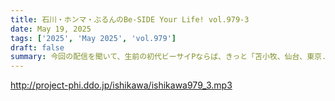 ```yaml
---
title: 石川・ホンマ・ぶるんのBe-SIDE Your Life! vol.979-3
date: May 19, 2025
tags: ['2025', 'May 2025', 'vol.979']
draft: false
summary: 今回の配信を聞いて、生前の初代ビーサイPならば、きっと「苫小牧、仙台、東京...　苫小牧、仙台、東京...　　」と呟くことでしょう。（-人-）前回・今回と【いきなりスカイプ】のご応募にお応えできず、すみませんm(_ _)m
---
```


http://project-phi.ddo.jp/ishikawa/ishikawa979_3.mp3